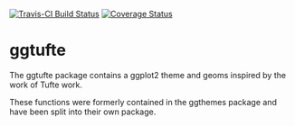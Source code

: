 [![Travis-CI Build Status](https://travis-ci.org/jrnold/ggtufte.svg?branch=master)](https://travis-ci.org/jrnold/ggtufte) [![Coverage Status](https://img.shields.io/codecov/c/github/jrnold/ggtufte/master.svg)](https://codecov.io/github/jrnold/ggtufte?branch=master)

# ggtufte

The ggtufte package contains a ggplot2 theme and geoms inspired by the work of Tufte work.

These functions were formerly contained in the ggthemes package and have been
split into their own package.
